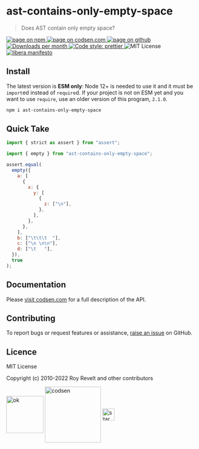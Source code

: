 # ast-contains-only-empty-space

> Does AST contain only empty space?

<div class="package-badges">
  <a href="https://www.npmjs.com/package/ast-contains-only-empty-space" rel="nofollow noreferrer noopener">
    <img src="https://img.shields.io/badge/-npm-blue?style=flat-square" alt="page on npm">
  </a>
  <a href="https://codsen.com/os/ast-contains-only-empty-space" rel="nofollow noreferrer noopener">
    <img src="https://img.shields.io/badge/-codsen-blue?style=flat-square" alt="page on codsen.com">
  </a>
  <a href="https://github.com/codsen/codsen/tree/main/packages/ast-contains-only-empty-space" rel="nofollow noreferrer noopener">
    <img src="https://img.shields.io/badge/-github-blue?style=flat-square" alt="page on github">
  </a>
  <a href="https://npmcharts.com/compare/ast-contains-only-empty-space?interval=30" rel="nofollow noreferrer noopener" target="_blank">
    <img src="https://img.shields.io/npm/dm/ast-contains-only-empty-space.svg?style=flat-square" alt="Downloads per month">
  </a>
  <a href="https://prettier.io" rel="nofollow noreferrer noopener" target="_blank">
    <img src="https://img.shields.io/badge/code_style-prettier-brightgreen.svg?style=flat-square" alt="Code style: prettier">
  </a>
  <img src="https://img.shields.io/badge/licence-MIT-brightgreen.svg?style=flat-square" alt="MIT License">
  <a href="https://liberamanifesto.com" rel="nofollow noreferrer noopener" target="_blank">
    <img src="https://img.shields.io/badge/libera-manifesto-lightgrey.svg?style=flat-square" alt="libera manifesto">
  </a>
</div>

## Install

The latest version is **ESM only**: Node 12+ is needed to use it and it must be `import`ed instead of `require`d. If your project is not on ESM yet and you want to use `require`, use an older version of this program, `2.1.0`.

```bash
npm i ast-contains-only-empty-space
```

## Quick Take

```js
import { strict as assert } from "assert";

import { empty } from "ast-contains-only-empty-space";

assert.equal(
  empty({
    a: [
      {
        x: {
          y: [
            {
              z: ["\n"],
            },
          ],
        },
      },
    ],
    b: ["\t\t\t  "],
    c: ["\n \n\n"],
    d: ["\t   "],
  }),
  true
);
```

## Documentation

Please [visit codsen.com](https://codsen.com/os/ast-contains-only-empty-space/) for a full description of the API.

## Contributing

To report bugs or request features or assistance, [raise an issue](https://github.com/codsen/codsen/issues/new/choose) on GitHub.

## Licence

MIT License

Copyright (c) 2010-2022 Roy Revelt and other contributors

<img src="https://codsen.com/images/png-codsen-ok.png" width="98" alt="ok" align="center"> <img src="https://codsen.com/images/png-codsen-1.png" width="148" alt="codsen" align="center"> <img src="https://codsen.com/images/png-codsen-star-small.png" width="32" alt="star" align="center">
